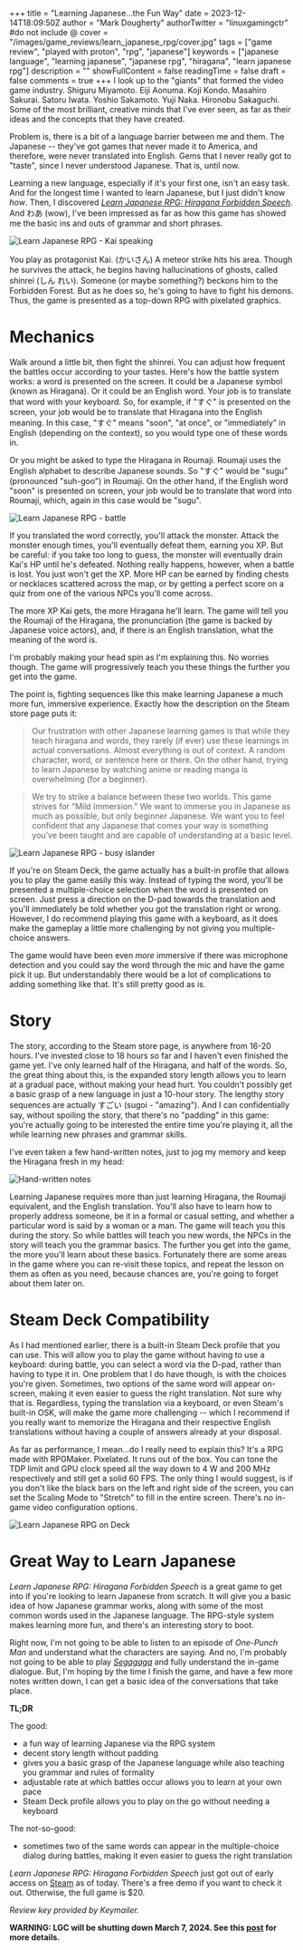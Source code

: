 +++
title = "Learning Japanese...the Fun Way"
date = 2023-12-14T18:09:50Z
author = "Mark Dougherty"
authorTwitter = "linuxgamingctr" #do not include @
cover = "/images/game_reviews/learn_japanese_rpg/cover.jpg"
tags = ["game review", "played with proton", "rpg", "japanese"]
keywords = ["japanese language", "learning japanese", "japanese rpg", "hiragana", "learn japanese rpg"]
description = ""
showFullContent = false
readingTime = false
draft = false
comments = true
+++
I look up to the "giants" that formed the video game industry. Shiguru Miyamoto. Eiji Aonuma. Koji Kondo. Masahiro Sakurai. Satoru Iwata. Yoshio Sakamoto. Yuji Naka. Hironobu Sakaguchi. Some of the most brilliant, creative minds that I've ever seen, as far as their ideas and the concepts that they have created.

Problem is, there is a bit of a language barrier between me and them. The Japanese -- they've got games that never made it to America, and therefore, were never translated into English. Gems that I never really got to "taste", since I never understood Japanese. That is, until now.

Learning a new language, especially if it's your first one, isn't an easy task. And for the longest time I wanted to learn Japanese, but I just didn't know *how*. Then, I discovered [*Learn Japanese RPG: Hiragana Forbidden Speech*](https://store.steampowered.com/app/1114950?utm_source=LinuxGamingCentral). And わあ  (wow), I've been impressed as far as how this game has showed me the basic ins and outs of grammar and short phrases.

![Learn Japanese RPG - Kai speaking](/images/game_reviews/learn_japanese_rpg/2_screen_omoshiroi.png)

You play as protagonist Kai. (かいさん) A meteor strike hits his area. Though he survives the attack, he begins having hallucinations of ghosts, called shinrei (しん れい). Someone (or maybe something?) beckons him to the Forbidden Forest. But as he does so, he's going to have to fight his demons. Thus, the game is presented as a top-down RPG with pixelated graphics.

# Mechanics
Walk around a little bit, then fight the shinrei. You can adjust how frequent the battles occur according to your tastes. Here's how the battle system works: a word is presented on the screen. It could be a Japanese symbol (known as Hiragana). Or it could be an English word. Your job is to translate that word with your keyboard. So, for example, if "すぐ" is presented on the screen, your job would be to translate that Hiragana into the English meaning. In this case, "すぐ" means "soon", "at once", or "immediately" in English (depending on the context), so you would type one of these words in. 

Or you might be asked to type the Hiragana in Roumaji. Roumaji uses the English alphabet to describe Japanese sounds. So "すぐ" would be "sugu" (pronounced "suh-goo") in Roumaji. On the other hand, if the English word "soon" is presented on screen, your job would be to translate that word into Roumaji, which, again in this case would be "sugu".

![Learn Japanese RPG - battle](/images/game_reviews/learn_japanese_rpg/8_screen_battle_lenore4.png)

If you translated the word correctly, you'll attack the monster. Attack the monster enough times, you'll eventually defeat them, earning you XP. But be careful: if you take too long to guess, the monster will eventually drain Kai's HP until he's defeated. Nothing really happens, however, when a battle is lost. You just won't get the XP. More HP can be earned by finding chests or necklaces scattered across the map, or by getting a perfect score on a quiz from one of the various NPCs you'll come across.

The more XP Kai gets, the more Hiragana he'll learn. The game will tell you the Roumaji of the Hiragana, the pronunciation (the game is backed by Japanese voice actors), and, if there is an English translation, what the meaning of the word is. 

I'm probably making your head spin as I'm explaining this. No worries though. The game will progressively teach you these things the further you get into the game.

The point is, fighting sequences like this make learning Japanese a much more fun, immersive experience. Exactly how the description on the Steam store page puts it:
> Our frustration with other Japanese learning games is that while they teach hiragana and words, they rarely (if ever) use these learnings in actual conversations. Almost everything is out of context. A random character, word, or sentence here or there. On the other hand, trying to learn Japanese by watching anime or reading manga is overwhelming (for a beginner).

> We try to strike a balance between these two worlds. This game strives for “Mild Immersion.” We want to immerse you in Japanese as much as possible, but only beginner Japanese. We want you to feel confident that any Japanese that comes your way is something you’ve been taught and are capable of understanding at a basic level.

![Learn Japanese RPG - busy islander](/images/game_reviews/learn_japanese_rpg/9_screen_busy_islander.png)

If you're on Steam Deck, the game actually has a built-in profile that allows you to play the game easily this way. Instead of typing the word, you'll be presented a multiple-choice selection when the word is presented on screen. Just press a direction on the D-pad towards the translation and you'll immediately be told whether you got the translation right or wrong. However, I do recommend playing this game with a keyboard, as it does make the gameplay a little more challenging by not giving you multiple-choice answers.

The game would have been even *more* immersive if there was microphone detection and you could say the word through the mic and have the game pick it up. But understandably there would be a lot of complications to adding something like that. It's still pretty good as is.

# Story
The story, according to the Steam store page, is anywhere from 16-20 hours. I've invested close to 18 hours so far and I haven't even finished the game yet. I've only learned half of the Hiragana, and half of the words. So, the great thing about this, is the expanded story length allows you to learn at a gradual pace, without making your head hurt. You couldn't possibly get a basic grasp of a new language in just a 10-hour story. The lengthy story sequences are actually すごい (sugoi - "amazing"). And I can confidentially say, without spoiling the story, that there's no "padding" in this game: you're actually going to be interested the entire time you're playing it, all the while learning new phrases and grammar skills.

I've even taken a few hand-written notes, just to jog my memory and keep the Hiragana fresh in my head:

![Hand-written notes](/images/game_reviews/learn_japanese_rpg/notes.jpg)

Learning Japanese requires more than just learning Hiragana, the Roumaji equivalent, and the English translation. You'll also have to learn how to properly address someone, be it in a formal or casual setting, and whether a particular word is said by a woman or a man. The game will teach you this during the story. So while battles will teach you new words, the NPCs in the story will teach you the grammar basics. The further you get into the game, the more you'll learn about these basics. Fortunately there are some areas in the game where you can re-visit these topics, and repeat the lesson on them as often as you need, because chances are, you're going to forget about them later on.

# Steam Deck Compatibility
As I had mentioned earlier, there is a built-in Steam Deck profile that you can use. This will allow you to play the game without having to use a keyboard: during battle, you can select a word via the D-pad, rather than having to type it in. One problem that I do have though, is with the choices you're given. Sometimes, two options of the same word will appear on-screen, making it even easier to guess the right translation. Not sure why that is. Regardless, typing the translation via a keyboard, or even Steam's built-in OSK, will make the game more challenging -- which I recommend if you really want to memorize the Hiragana and their respective English translations without having a couple of answers already at your disposal.

As far as performance, I mean...do I really need to explain this? It's a RPG made with RPGMaker. Pixelated. It runs out of the box. You can tone the TDP limit and GPU clock speed all the way down to 4 W and 200 MHz respectively and still get a solid 60 FPS. The only thing I would suggest, is if you don't like the black bars on the left and right side of the screen, you can set the Scaling Mode to "Stretch" to fill in the entire screen. There's no in-game video configuration options.

![Learn Japanese RPG on Deck](/images/game_reviews/learn_japanese_rpg/on_deck.jpg)

# Great Way to Learn Japanese
*Learn Japanese RPG: Hiragana Forbidden Speech* is a great game to get into if you're looking to learn Japanese from scratch. It will give you a basic idea of how Japanese grammar works, along with some of the most common words used in the Japanese language. The RPG-style system makes learning more fun, and there's an interesting story to boot.

Right now, I'm not going to be able to listen to an episode of *One-Punch Man* and understand what the characters are saying. And no, I'm probably not going to be able to play [*Segagaga*](https://en.wikipedia.org/wiki/Segagaga) and fully understand the in-game dialogue. But, I'm hoping by the time I finish the game, and have a few more notes written down, I can get a basic idea of the conversations that take place.

**TL;DR**

The good:
- a fun way of learning Japanese via the RPG system
- decent story length without padding
- gives you a basic grasp of the Japanese language while also teaching you grammar and rules of formality
- adjustable rate at which battles occur allows you to learn at your own pace
- Steam Deck profile allows you to play on the go without needing a keyboard

The not-so-good:
- sometimes two of the same words can appear in the multiple-choice dialog during battles, making it even easier to guess the right translation

*Learn Japanese RPG: Hiragana Forbidden Speech* just got out of early access on [Steam](https://store.steampowered.com/app/1114950?utm_source=LinuxGamingCentral) as of today. There's a free demo if you want to check it out. Otherwise, the full game is $20.

*Review key provided by Keymailer.*

**WARNING: LGC will be shutting down March 7, 2024. See this [post](https://linuxgamingcentral.com/posts/the-end-of-lgc/) for more details.**
